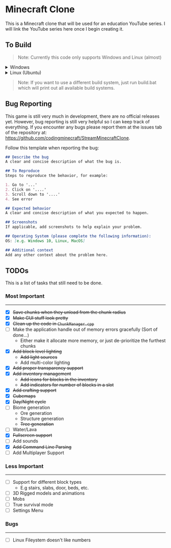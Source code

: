 # Minecraft Clone

This is a Minecraft clone that will be used for an education YouTube series. I will link the YouTube series here once I begin creating it.

## To Build

> Note: Currently this code only supports Windows and Linux (almost)

<details>
<summary>Windows</summary>

In order to build this, you must have git installed. Then you can create a new directory where you want to install this code and open a command prompt. Then run:

```batch
git clone --recursive https://github.com/codingminecraft/StreamMinecraftClone
cd StreamMinecraftClone
build.bat vs2019
```

This should create a Visual Studio solution file, and all you need to do is double click the solution file, then build and run the project within Visual Studio.
</details>

<details>
<summary>Linux (Ubuntu)</summary>
In order to build this, you must have git and a few other dependencies installed. You cun run the following commands to ensure you have all the dependencies:

```bash
# Get the dependencies for libcurl
sudo apt-get install libcurl4-gnutls-dev

# Get the dependencies for freetype
wget https://download.savannah.gnu.org/releases/freetype/freetype-2.10.4.tar.gz
tar xvfz freetype-2.10.4.tar.gz
cd freetype-2.10.4
./configure --prefix=/usr/local/freetype/2_10_4 --enable-freetype-config
make
make install
cd ..
rm -rf ./freetype-2.10.4
rm ./freetype-2.10.4.tar.gz

# Get dependencies for GLFW
sudo apt-get install xorg-dev

# Clone the repository and change into the directory
git clone --recursive https://github.com/codingminecraft/StreamMinecraftClone

# Compile and install GLFW
cd StreamMinecraftClone/Minecraft/vendor/GLFW
cmake .
make 
sudo make install
cd ../../../

# Finally build the project 
./build.sh gmake2
make Minecraft
```

If you ever need to rebuild the project simply run these two commands:
```bash
./build.sh gmake2
make
```

</details>

> Note: If you want to use a different build system, just run build.bat which will print out all available build systems.

## Bug Reporting

This game is still very much in development, there are no official releases yet. However, bug reporting is still very helpful so I can keep track of everything. If you encounter any bugs please report them at the issues tab of the repository at: https://github.com/codingminecraft/StreamMinecraftClone.

Follow this template when reporting the bug:

```markdown 
## Describe the bug
A clear and concise description of what the bug is.

## To Reproduce
Steps to reproduce the behavior, for example:

1. Go to '...'
2. Click on '....'
3. Scroll down to '....'
4. See error

## Expected behavior
A clear and concise description of what you expected to happen.

## Screenshots
If applicable, add screenshots to help explain your problem.

## Operating System (please complete the following information):
OS: [e.g. Windows 10, Linux, MacOS]

## Additional context
Add any other context about the problem here.
```

## TODOs

This is a list of tasks that still need to be done.

### Most Important
---

- [x] ~~Save chunks when they unload from the chunk radius~~
- [x] ~~Make GUI stuff look pretty~~
- [x] ~~Clean up the code in `ChunkManager.cpp`~~
- [ ] Make the application handle out of memory errors gracefully (Sort of done...)
    * Either make it allocate more memory, or just de-prioritize the furthest chunks
- [x] ~~Add block level lighting~~
    * ~~Add light sources~~
    * Add multi-color lighting
- [x] ~~Add proper transparency support~~
- [x] ~~Add inventory management~~
    * ~~Add icons for blocks in the inventory~~
    * ~~Add indicators for number of blocks in a slot~~
- [x] ~~Add crafting support~~
- [x] ~~Cubemaps~~
- [x] ~~Day/Night cycle~~
- [ ] Biome generation
    * Ore generation
    * Structure generation
    * ~~Tree generation~~
- [ ] Water/Lava
- [x] ~~Fullscreen support~~
- [ ] Add sounds
- [x] ~~Add Command Line Parsing~~
- [ ] Add Multiplayer Support

### Less Important
---

- [ ] Support for different block types
    * E.g stairs, slabs, door, beds, etc.
- [ ] 3D Rigged models and animations
- [ ] Mobs
- [ ] True survival mode
- [ ] Settings Menu

### Bugs
---

- [ ] Linux Fileystem doesn't like numbers
